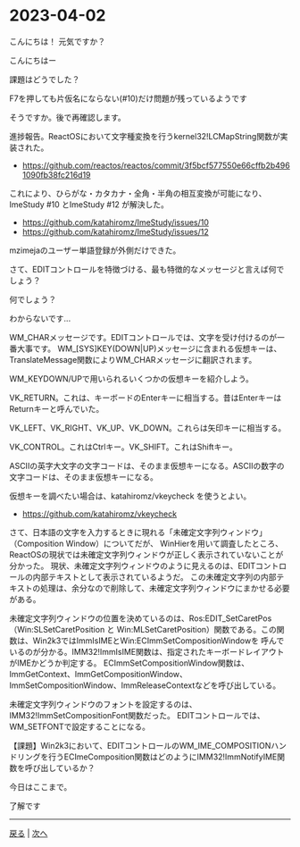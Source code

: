 # 2023-04-02

こんにちは！ 元気ですか？

こんにちはー

課題はどうでした？

F7を押しても片仮名にならない(#10)だけ問題が残っているようです

そうですか。後で再確認します。

進捗報告。ReactOSにおいて文字種変換を行うkernel32!LCMapString関数が実装された。

- https://github.com/reactos/reactos/commit/3f5bcf577550e66cffb2b4961090fb38fc216d19

これにより、ひらがな・カタカナ・全角・半角の相互変換が可能になり、ImeStudy #10 とImeStudy #12 が解決した。

- https://github.com/katahiromz/ImeStudy/issues/10
- https://github.com/katahiromz/ImeStudy/issues/12

mzimejaのユーザー単語登録が外側だけできた。

さて、EDITコントロールを特徴づける、最も特徴的なメッセージと言えば何でしょう？

何でしょう？

わからないです...

WM_CHARメッセージです。EDITコントロールでは、文字を受け付けるのが一番大事です。
WM_[SYS]KEY(DOWN|UP)メッセージに含まれる仮想キーは、TranslateMessage関数によりWM_CHARメッセージに翻訳されます。

WM_KEYDOWN/UPで用いられるいくつかの仮想キーを紹介しよう。

VK_RETURN。これは、キーボードのEnterキーに相当する。昔はEnterキーはReturnキーと呼んでいた。

VK_LEFT、VK_RIGHT、VK_UP、VK_DOWN。これらは矢印キーに相当する。

VK_CONTROL。これはCtrlキー。VK_SHIFT。これはShiftキー。

ASCIIの英字大文字の文字コードは、そのまま仮想キーになる。ASCIIの数字の文字コードは、そのまま仮想キーになる。

仮想キーを調べたい場合は、katahiromz/vkeycheck を使うとよい。

- https://github.com/katahiromz/vkeycheck

さて、日本語の文字を入力するときに現れる「未確定文字列ウィンドウ」（Composition Window）についてだが、
WinHierを用いて調査したところ、ReactOSの現状では未確定文字列ウィンドウが正しく表示されていないことが分かった。
現状、未確定文字列ウィンドウのように見えるのは、EDITコントロールの内部テキストとして表示されているようだ。
この未確定文字列の内部テキストの処理は、余分なので削除して、未確定文字列ウィンドウにまかせる必要がある。

未確定文字列ウィンドウの位置を決めているのは、Ros:EDIT_SetCaretPos（Win:SLSetCaretPosition と
Win:MLSetCaretPosition）関数である。この関数は、Win2k3ではImmIsIMEとWin:ECImmSetCompositionWindowを
呼んでいるのが分かる。IMM32!ImmIsIME関数は、指定されたキーボードレイアウトがIMEかどうか判定する。
ECImmSetCompositionWindow関数は、ImmGetContext、ImmGetCompositionWindow、
ImmSetCompositionWindow、ImmReleaseContextなどを呼び出している。

未確定文字列ウィンドウのフォントを設定するのは、IMM32!ImmSetCompositionFont関数だった。
EDITコントロールでは、WM_SETFONTで設定することになる。

【課題】Win2k3において、EDITコントロールのWM_IME_COMPOSITIONハンドリングを行うECImeComposition関数はどのようにIMM32!ImmNotifyIME関数を呼び出しているか？

今日はここまで。

了解です

---

[戻る](2023-03-26.md) | [次へ](2023-04-09.md)
